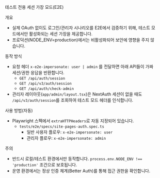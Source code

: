 테스트 전용 세션 가장 모드(E2E)

개요
- 실제 OAuth 없이도 로그인/관리자 시나리오를 E2E에서 검증하기 위해, 테스트 모드에서만 활성화되는 세션 가장을 제공합니다.
- 프로덕션(NODE_ENV=production)에서는 비활성화되어 보안에 영향을 주지 않습니다.

동작 방식
- 요청 헤더 `x-e2e-impersonate: user | admin` 를 전달하면 아래 API들이 가짜 세션/권한 응답을 반환합니다.
  - `GET /api/auth/session`
  - `GET /api/v3/auth/session`
  - `GET /api/auth/check-admin`
- 관리자 레이아웃(`app/admin/layout.tsx`)은 NextAuth 세션이 없을 때도 `/api/v3/auth/session`를 조회하여 테스트 모드 헤더를 인식합니다.

사용 방법(자동)
- Playwright 스펙에서 `extraHTTPHeaders`로 자동 지정되어 있습니다.
  - `tests/e2e/specs/site-pages-auth.spec.ts`
    - 일반 사용자 플로우: `x-e2e-impersonate: user`
    - 관리자 플로우: `x-e2e-impersonate: admin`

주의
- 반드시 로컬/테스트 환경에서만 동작합니다. `process.env.NODE_ENV !== 'production'` 조건으로 보호됩니다.
- 운영 환경에서는 정상 인증 체계(Better Auth)를 통해 접근 권한을 확인합니다.

